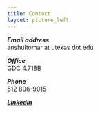 ```yaml
---
title: Contact
layout: picture_left
---
```


_**Email address**_<br>
anshultomar at utexas dot edu

_**Office**_<br>
GDC 4.718B

_**Phone**_<br>
512 806-9015

_**[Linkedin](https://www.linkedin.com/in/anshul-tomar-4bba52169/)**_<br>

